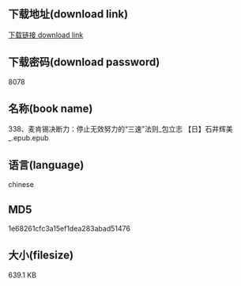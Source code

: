 ## 下载地址(download link)
[下载链接 download link](https://voluble-croquembouche-d321dc.netlify.app/?s=338%E3%80%81%E9%BA%A6%E8%82%AF%E9%94%A1%E5%86%B3%E6%96%AD%E5%8A%9B%EF%BC%9A%E5%81%9C%E6%AD%A2%E6%97%A0%E6%95%88%E5%8A%AA%E5%8A%9B%E7%9A%84%E2%80%9C%E4%B8%89%E9%80%9F%E2%80%9D%E6%B3%95%E5%88%99_%E5%8C%85%E7%AB%8B%E5%BF%97+%E3%80%90%E6%97%A5%E3%80%91%E7%9F%B3%E4%BA%95%E8%BE%89%E7%BE%8E_.epub)

## 下载密码(download password)
8078

## 名称(book name)
338、麦肯锡决断力：停止无效努力的“三速”法则_包立志 【日】石井辉美_.epub.epub

## 语言(language)
chinese

## MD5
1e68261cfc3a15ef1dea283abad51476

## 大小(filesize)
639.1 KB

